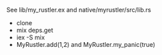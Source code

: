 See lib/my_rustler.ex and native/myrustler/src/lib.rs

* clone
* mix deps.get
* iex -S mix
* MyRustler.add(1,2) and MyRustler.my_panic(true)
